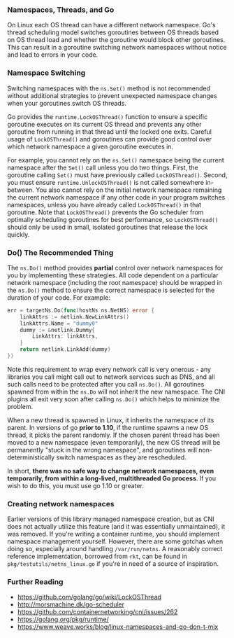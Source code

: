 ### Namespaces, Threads, and Go
On Linux each OS thread can have a different network namespace.  Go's thread scheduling model switches goroutines between OS threads based on OS thread load and whether the goroutine would block other goroutines.  This can result in a goroutine switching network namespaces without notice and lead to errors in your code.

### Namespace Switching
Switching namespaces with the `ns.Set()` method is not recommended without additional strategies to prevent unexpected namespace changes when your goroutines switch OS threads.

Go provides the `runtime.LockOSThread()` function to ensure a specific goroutine executes on its current OS thread and prevents any other goroutine from running in that thread until the locked one exits.  Careful usage of `LockOSThread()` and goroutines can provide good control over which network namespace a given goroutine executes in.

For example, you cannot rely on the `ns.Set()` namespace being the current namespace after the `Set()` call unless you do two things.  First, the goroutine calling `Set()` must have previously called `LockOSThread()`.  Second, you must ensure `runtime.UnlockOSThread()` is not called somewhere in-between.  You also cannot rely on the initial network namespace remaining the current network namespace if any other code in your program switches namespaces, unless you have already called `LockOSThread()` in that goroutine.  Note that `LockOSThread()` prevents the Go scheduler from optimally scheduling goroutines for best performance, so `LockOSThread()` should only be used in small, isolated goroutines that release the lock quickly.

### Do() The Recommended Thing
The `ns.Do()` method provides **partial** control over network namespaces for you by implementing these strategies. All code dependent on a particular network namespace (including the root namespace) should be wrapped in the `ns.Do()` method to ensure the correct namespace is selected for the duration of your code.  For example:

```go
err = targetNs.Do(func(hostNs ns.NetNS) error {
	linkAttrs := netlink.NewLinkAttrs()
	linkAttrs.Name = "dummy0"
	dummy := &netlink.Dummy{
		LinkAttrs: linkAttrs,
	}
	return netlink.LinkAdd(dummy)
})
```

Note this requirement to wrap every network call is very onerous - any libraries you call might call out to network services such as DNS, and all such calls need to be protected after you call `ns.Do()`. All goroutines spawned from within the `ns.Do` will not inherit the new namespace. The CNI plugins all exit very soon after calling `ns.Do()` which helps to minimize the problem.

When a new thread is spawned in Linux, it inherits the namespace of its parent. In versions of go **prior to 1.10**, if the runtime spawns a new OS thread, it picks the parent randomly. If the chosen parent thread has been moved to a new namespace (even temporarily), the new OS thread will be permanently "stuck in the wrong namespace", and goroutines will non-deterministically switch namespaces as they are rescheduled.

In short, **there was no safe way to change network namespaces, even temporarily, from within a long-lived, multithreaded Go process**. If you wish to do this, you must use go 1.10 or greater. 


### Creating network namespaces
Earlier versions of this library managed namespace creation, but as CNI does not actually utilize this feature (and it was essentially unmaintained), it was removed. If you're writing a container runtime, you should implement namespace management yourself. However, there are some gotchas when doing so, especially around handling `/var/run/netns`. A reasonably correct reference implementation, borrowed from `rkt`, can be found in `pkg/testutils/netns_linux.go` if you're in need of a source of inspiration.


### Further Reading
 - https://github.com/golang/go/wiki/LockOSThread
 - http://morsmachine.dk/go-scheduler
 - https://github.com/containernetworking/cni/issues/262
 - https://golang.org/pkg/runtime/
 - https://www.weave.works/blog/linux-namespaces-and-go-don-t-mix
